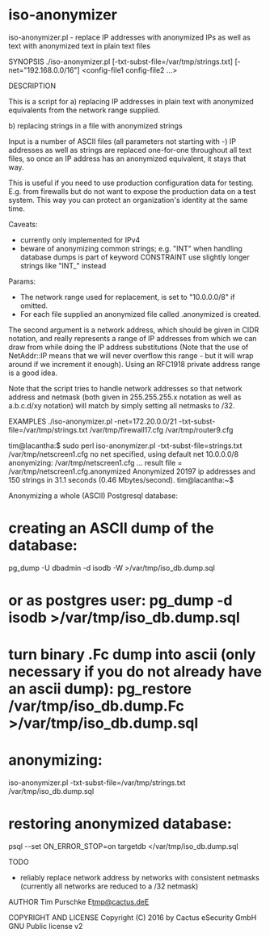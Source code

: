 # iso-anonymizer

iso-anonymizer.pl - replace IP addresses with anonymized IPs as well as text with anonymized text in plain text files

SYNOPSIS
  ./iso-anonymizer.pl [-txt-subst-file=/var/tmp/strings.txt] [-net="192.168.0.0/16"] <config-file1 config-file2 ...> 

DESCRIPTION

This is a script for 
a) replacing IP addresses in plain text with anonymized equivalents from 
the network range supplied.

b) replacing strings in a file with anonymized strings

Input is a number of ASCII files (all parameters not starting with -)
IP addresses as well as strings are replaced  one-for-one throughout 
all text files, so once an IP address has an anonymized equivalent, 
it stays that way. 

This is useful if you need to use production configuration data for testing.
E.g. from firewalls but do not want to expose the production data on a
test system. This way you can protect an organization's 
identity at the same time.

Caveats: 
- currently only implemented for IPv4
- beware of anonymizing common strings; e.g. "INT" when handling database dumps is part of keyword CONSTRAINT
  use slightly longer strings like "INT_" instead

Params:
- The network range used for replacement, is set to "10.0.0.0/8" if omitted.
- For each file <infile> supplied an anonymized file called 
  <infile>.anonymized is created.

The second argument is a network address, which should be given in
CIDR notation, and really represents a range of IP addresses from
which we can draw from while doing the IP address substitutions (Note
that the use of NetAddr::IP means that we will never overflow this
range - but it will wrap around if we increment it enough). Using an
RFC1918 private address range is a good idea.

Note that the script tries to handle network addresses so that 
network address and netmask (both given in 255.255.255.x notation
as well as a.b.c.d/xy notation) will match by simply setting 
all netmasks to /32. 

EXAMPLES
./iso-anonymizer.pl -net=172.20.0.0/21 -txt-subst-file=/var/tmp/strings.txt /var/tmp/firewall17.cfg /var/tmp/router9.cfg

 tim@lacantha:$ sudo perl iso-anonymizer.pl -txt-subst-file=strings.txt /var/tmp/netscreen1.cfg
 no net specified, using default net 10.0.0.0/8
 anonymizing: /var/tmp/netscreen1.cfg ... result file = /var/tmp/netscreen1.cfg.anonymized
 Anonymized 20197 ip addresses and 150 strings in 31.1 seconds (0.46 Mbytes/second).
 tim@lacantha:~$ 
 
Anonymizing a whole (ASCII) Postgresql database:
  # creating an ASCII dump of the database:
  pg_dump -U dbadmin -d isodb -W >/var/tmp/iso_db.dump.sql
  # or as postgres user:  pg_dump -d isodb >/var/tmp/iso_db.dump.sql
  # turn binary .Fc dump into ascii (only necessary if you do not already have an ascii dump): pg_restore /var/tmp/iso_db.dump.Fc >/var/tmp/iso_db.dump.sql
  # anonymizing:
  iso-anonymizer.pl -txt-subst-file=/var/tmp/strings.txt /var/tmp/iso_db.dump.sql
  # restoring anonymized database:
  psql --set ON_ERROR_STOP=on targetdb </var/tmp/iso_db.dump.sql

TODO
- reliably replace network address by networks with consistent netmasks
  (currently all networks are reduced to a /32 netmask)

AUTHOR
Tim Purschke E<lt>tmp@cactus.deE<gt>

COPYRIGHT AND LICENSE
Copyright (C) 2016 by Cactus eSecurity GmbH
GNU Public license v2
